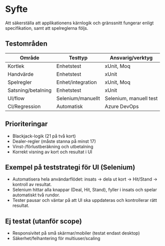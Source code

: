 # Syfte

Att säkerställa att applikationens kärnlogik och gränssnitt fungerar enligt specifikation, samt att spelreglerna följs.

## Testområden

| Område             | Testtyp            | Ansvarig/verktyg       |
|--------------------|-------------------|------------------------|
| Kortlek            | Enhetstest         | xUnit, Moq             |
| Handvärde          | Enhetstest         | xUnit                  |
| Spelregler         | Enhet/integration  | xUnit, Moq             |
| Satsning/betalning | Enhetstest         | xUnit                  |
| UI/flow            | Selenium/manuellt  | Selenium, manuell test |
| CI/Regression      | Automatisk         | Azure DevOps           |

## Prioriteringar

- Blackjack-logik (21 på två kort)
- Dealer-regler (måste stanna på minst 17)
- Vinst-/förlustberäkning och utbetalning
- Korrekt visning av kort och resultat i UI

## Exempel på teststrategi för UI (Selenium)

- Automatisera hela användarflödet: insats → dela ut kort → Hit/Stand → kontroll av resultat.
- Selenium hittar alla knappar (Deal, Hit, Stand), fyller i insats och spelar automatiskt två rundor.
- Tester pausar och väntar på att UI ska uppdateras och kontrollerar rätt resultat.

## Ej testat (utanför scope)

- Responsivitet på små skärmar/mobiler (testat endast desktop)
- Säkerhet/felhantering för multiuser/scaling
